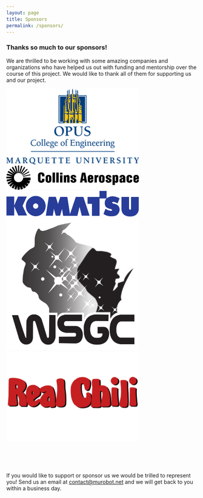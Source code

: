 ```yaml
---
layout: page
title: Sponsors
permalink: /sponsors/
---
```

### Thanks so much to our sponsors!

We are thrilled to be working with some amazing companies and organizations who have helped us out with funding and mentorship over the course of this project. We would like to thank all of them for supporting us and our project.
<br/>

<div class="grid">
  <img class="grid-image" alt="Marquette Opus College of Engineering" src="/images/coe.png" width="350"/>
  <img class="grid-image" alt="Collins Aerospace" src="/images/collins.png" width="350"/> <br/>
  <img class="grid-image" alt="Komatsu" src="/images/komatsu.svg" width="350"/>
  <img class="grid-image" alt="Wisconsin Space Grant Consortium" src="/images/wsgc.png" width="350"/>
  <img class="grid-image" alt="Real Chili" src="/images/chili.png" width="350" />
</div>

<br/><br/><br/>


If you would like to support or sponsor us we would be trilled to represent you! Send us an email at [contact@murobot.net](mailto:contact@murobot.net) and we will get back to you within a business day.
